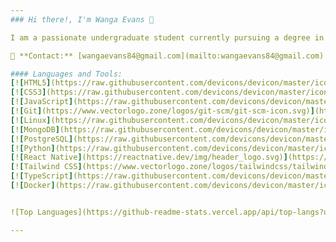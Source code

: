 ```yaml
---
### Hi there!, I'm Wanga Evans 👋

I am a passionate undergraduate student currently pursuing a degree in Networks and Communications. Based in Kenya, I am enthusiastic about collaborating on Networking and Web Development projects.

📧 **Contact:** [wangaevans84@gmail.com](mailto:wangaevans84@gmail.com)

#### Languages and Tools:
[![HTML5](https://raw.githubusercontent.com/devicons/devicon/master/icons/html5/html5-original-wordmark.svg)](https://www.w3.org/html/)
[![CSS3](https://raw.githubusercontent.com/devicons/devicon/master/icons/css3/css3-original-wordmark.svg)](https://www.w3schools.com/css/)
[![JavaScript](https://raw.githubusercontent.com/devicons/devicon/master/icons/javascript/javascript-original.svg)](https://developer.mozilla.org/en-US/docs/Web/JavaScript)
[![Git](https://www.vectorlogo.zone/logos/git-scm/git-scm-icon.svg)](https://git-scm.com/)
[![Linux](https://raw.githubusercontent.com/devicons/devicon/master/icons/linux/linux-original.svg)](https://www.linux.org/)
[![MongoDB](https://raw.githubusercontent.com/devicons/devicon/master/icons/mongodb/mongodb-original-wordmark.svg)](https://www.mongodb.com/)
[![PostgreSQL](https://raw.githubusercontent.com/devicons/devicon/master/icons/postgresql/postgresql-original-wordmark.svg)](https://www.postgresql.org)
[![Python](https://raw.githubusercontent.com/devicons/devicon/master/icons/python/python-original.svg)](https://www.python.org)
[![React Native](https://reactnative.dev/img/header_logo.svg)](https://reactnative.dev/)
[![Tailwind CSS](https://www.vectorlogo.zone/logos/tailwindcss/tailwindcss-icon.svg)](https://tailwindcss.com/)
[![TypeScript](https://raw.githubusercontent.com/devicons/devicon/master/icons/typescript/typescript-original.svg)](https://www.typescriptlang.org/)
[![Docker](https://raw.githubusercontent.com/devicons/devicon/master/icons/docker/docker-original-wordmark.svg)](https://www.docker.com/)


![Top Languages](https://github-readme-stats.vercel.app/api/top-langs?username=wangaevans&show_icons=true&locale=en&layout=compact) &nbsp;&nbsp; ![GitHub Stats](https://github-readme-stats.vercel.app/api?username=wangaevans&show_icons=true&locale=en)

--- 
```

